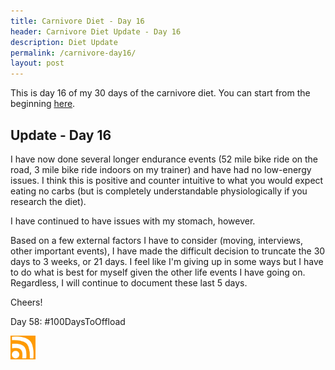 ```yaml
---
title: Carnivore Diet - Day 16
header: Carnivore Diet Update - Day 16
description: Diet Update
permalink: /carnivore-day16/
layout: post
---
```


This is day 16 of my 30 days of the carnivore diet. You can start from the beginning [here](https://rmooreblog.netlify.app/carnivore/).

## Update - Day 16

I have now done several longer endurance events (52 mile bike ride on the road, 3 mile bike ride indoors on my trainer) and have had no low-energy issues. I think this is positive and counter intuitive to what you would expect eating no carbs (but is completely understandable physiologically if you research the diet).

I have continued to have issues with my stomach, however.

Based on a few external factors I have to consider (moving, interviews, other important events), I have made the difficult decision to truncate the 30 days to 3 weeks, or 21 days. I feel like I'm giving up in some ways but I have to do what is best for myself given the other life events I have going on. Regardless, I will continue to document these last 5 days.

Cheers!

Day 58: #100DaysToOffload

<a href="https://rmooreblog.netlify.app/feed.xml"><img src="/assets/images/rss_feed.jpg" style="opacity:1;" width="40"/></a>
